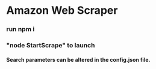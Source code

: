 # Amazon Web Scraper

### run npm i
### "node StartScrape" to launch

#### Search parameters can be altered in the config.json file.
